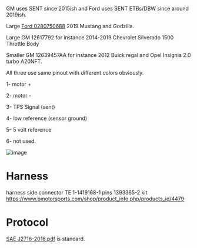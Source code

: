 GM uses SENT since 2015ish and Ford uses SENT ETBs/DBW since around 2019ish.

Large [Ford 0280750688](https://youtu.be/AqfWQeWSuPA) 2019 Mustang and Godzilla.

Large GM 12617792 for instance 2014-2019 Chevrolet Silverado 1500 Throttle Body

Smaller GM 12639457AA for instance 2012 Buick regal and Opel Insignia 2.0 turbo A20NFT.

All three use same pinout with different colors obviously.


1- motor +

2- motor -

3- TPS Signal (sent)

4- low reference (sensor ground)

5- 5 volt reference

6- not used.

![image](https://user-images.githubusercontent.com/48498823/201540621-2477aa01-176c-4e65-ba9d-a32ddd1d671a.png)



# Harness

harness side connector TE 1-1419168-1
pins 1393365-2
kit https://www.bmotorsports.com/shop/product_info.php/products_id/4479

# Protocol

[SAE J2716-2016.pdf](https://github.com/rusefi/rusefi_documentation/blob/master/PDFs/SAE%20J2716-2016.pdf) is standard.